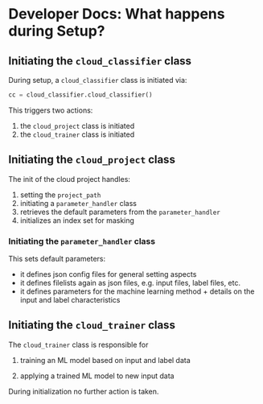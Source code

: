 # Developer Docs: What happens during Setup?

## Initiating the `cloud_classifier` class

During setup, a `cloud_classifier` class is initiated via:

```python
cc = cloud_classifier.cloud_classifier()
```


This triggers two actions:

1. the `cloud_project` class is initiated
2. the `cloud_trainer` class is initiated


## Initiating the `cloud_project` class 

The init of the cloud project handles:

1. setting the `project_path` 
2. initiating a `parameter_handler` class 
3. retrieves the default parameters from the `parameter_handler`
4. initializes an index set for masking


### Initiating the `parameter_handler` class

This sets default parameters:
- it defines json config files for general setting aspects
- it defines filelists again as json files, e.g. input files, label files, etc.
- it defines parameters for the machine learning method + details on the input and label characteristics

## Initiating the `cloud_trainer` class

The `cloud_trainer` class is responsible for 

1. training an ML model based on input and label data

2. applying a trained ML model to new input data

During initialization no further action is taken.